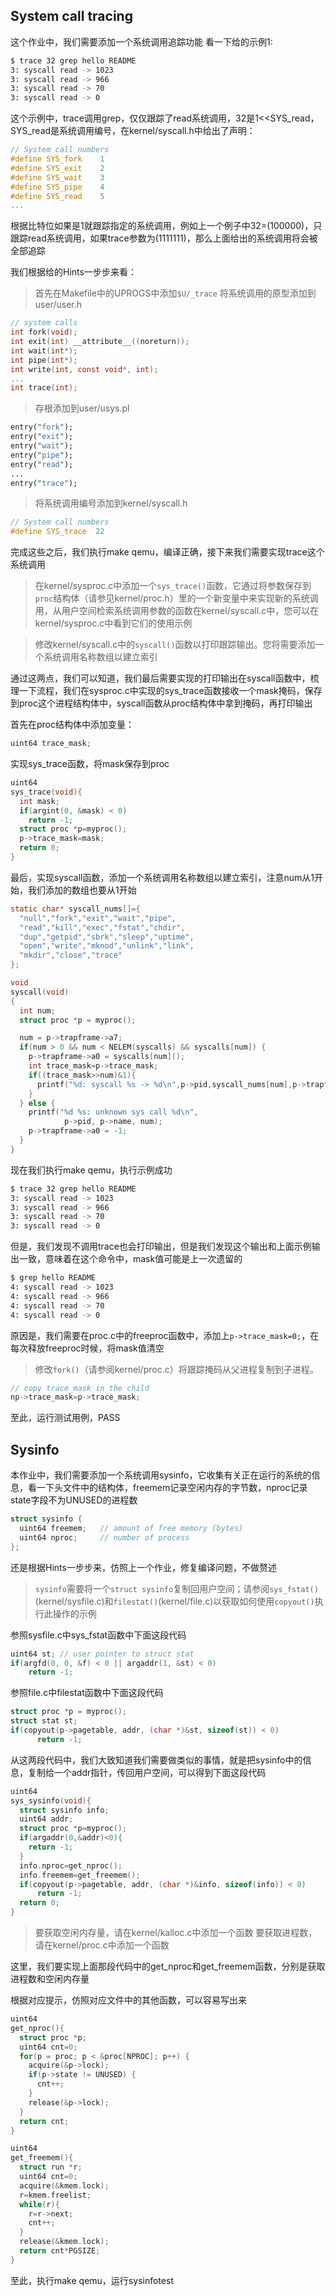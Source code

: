 ## System call tracing
这个作业中，我们需要添加一个系统调用追踪功能
看一下给的示例1:
```sh
$ trace 32 grep hello README
3: syscall read -> 1023
3: syscall read -> 966
3: syscall read -> 70
3: syscall read -> 0
```
这个示例中，trace调用grep，仅仅跟踪了read系统调用，32是1<<SYS_read，SYS_read是系统调用编号，在kernel/syscall.h中给出了声明：
```c
// System call numbers
#define SYS_fork    1
#define SYS_exit    2
#define SYS_wait    3
#define SYS_pipe    4
#define SYS_read    5
...
```
根据比特位如果是1就跟踪指定的系统调用，例如上一个例子中32=(100000)，只跟踪read系统调用，如果trace参数为(1111111)，那么上面给出的系统调用将会被全部追踪

我们根据给的Hints一步步来看：
>首先在Makefile中的UPROGS中添加`$U/_trace`
>将系统调用的原型添加到user/user.h
```c
// system calls
int fork(void);
int exit(int) __attribute__((noreturn));
int wait(int*);
int pipe(int*);
int write(int, const void*, int);
...
int trace(int);
```

>存根添加到user/usys.pl
```perl
entry("fork");
entry("exit");
entry("wait");
entry("pipe");
entry("read");
...
entry("trace");
```

>将系统调用编号添加到kernel/syscall.h
```c
// System call numbers
#define SYS_trace  22
```

完成这些之后，我们执行make qemu，编译正确，接下来我们需要实现trace这个系统调用

>在kernel/sysproc.c中添加一个`sys_trace()`函数，它通过将参数保存到`proc`结构体（请参见kernel/proc.h）里的一个新变量中来实现新的系统调用，从用户空间检索系统调用参数的函数在kernel/syscall.c中，您可以在kernel/sysproc.c中看到它们的使用示例

>修改kernel/syscall.c中的`syscall()`函数以打印跟踪输出。您将需要添加一个系统调用名称数组以建立索引

通过这两点，我们可以知道，我们最后需要实现的打印输出在syscall函数中，梳理一下流程，我们在sysproc.c中实现的sys_trace函数接收一个mask掩码，保存到proc这个进程结构体中，syscall函数从proc结构体中拿到掩码，再打印输出

首先在proc结构体中添加变量：
```c
uint64 trace_mask;
```

实现sys_trace函数，将mask保存到proc
```c
uint64 
sys_trace(void){
  int mask;
  if(argint(0, &mask) < 0)
    return -1;
  struct proc *p=myproc();
  p->trace_mask=mask;
  return 0;
}
```

最后，实现syscall函数，添加一个系统调用名称数组以建立索引，注意num从1开始，我们添加的数组也要从1开始
```c
static char* syscall_nums[]={
  "null","fork","exit","wait","pipe",
  "read","kill","exec","fstat","chdir",
  "dup","getpid","sbrk","sleep","uptime",
  "open","write","mknod","unlink","link",
  "mkdir","close","trace"
};

void
syscall(void)
{
  int num;
  struct proc *p = myproc();

  num = p->trapframe->a7;
  if(num > 0 && num < NELEM(syscalls) && syscalls[num]) {
    p->trapframe->a0 = syscalls[num]();
    int trace_mask=p->trace_mask;
    if((trace_mask>>num)&1){
      printf("%d: syscall %s -> %d\n",p->pid,syscall_nums[num],p->trapframe->a0);
    }
  } else {
    printf("%d %s: unknown sys call %d\n",
            p->pid, p->name, num);
    p->trapframe->a0 = -1;
  }
}
```

现在我们执行make qemu，执行示例成功
```sh
$ trace 32 grep hello README
3: syscall read -> 1023
3: syscall read -> 966
3: syscall read -> 70
3: syscall read -> 0
```

但是，我们发现不调用trace也会打印输出，但是我们发现这个输出和上面示例输出一致，意味着在这个命令中，mask值可能是上一次遗留的
```sh
$ grep hello README
4: syscall read -> 1023
4: syscall read -> 966
4: syscall read -> 70
4: syscall read -> 0
```

原因是，我们需要在proc.c中的freeproc函数中，添加上`p->trace_mask=0;`，在每次释放freeproc时候，将mask值清空

>修改`fork()`（请参阅kernel/proc.c）将跟踪掩码从父进程复制到子进程。

```c
// copy trace_mask in the child
np->trace_mask=p->trace_mask;
```

至此，运行测试用例，PASS

## Sysinfo
本作业中，我们需要添加一个系统调用sysinfo，它收集有关正在运行的系统的信息，看一下头文件中的结构体，freemem记录空闲内存的字节数，nproc记录state字段不为UNUSED的进程数
```c
struct sysinfo {
  uint64 freemem;   // amount of free memory (bytes)
  uint64 nproc;     // number of process
};
```

还是根据Hints一步步来，仿照上一个作业，修复编译问题，不做赘述

>`sysinfo`需要将一个`struct sysinfo`复制回用户空间；请参阅`sys_fstat()`(kernel/sysfile.c)和`filestat()`(kernel/file.c)以获取如何使用`copyout()`执行此操作的示例

参照sysfile.c中sys_fstat函数中下面这段代码
```c
uint64 st; // user pointer to struct stat
if(argfd(0, 0, &f) < 0 || argaddr(1, &st) < 0)
    return -1;
```

参照file.c中filestat函数中下面这段代码
```c
struct proc *p = myproc();
struct stat st;
if(copyout(p->pagetable, addr, (char *)&st, sizeof(st)) < 0)
      return -1;
```

从这两段代码中，我们大致知道我们需要做类似的事情，就是把sysinfo中的信息，复制给一个addr指针，传回用户空间，可以得到下面这段代码
```c
uint64 
sys_sysinfo(void){
  struct sysinfo info;
  uint64 addr;
  struct proc *p=myproc();
  if(argaddr(0,&addr)<0){
    return -1;
  }
  info.nproc=get_nproc();
  info.freemem=get_freemem();
  if(copyout(p->pagetable, addr, (char *)&info, sizeof(info)) < 0)
      return -1;
  return 0;
}
```

>要获取空闲内存量，请在kernel/kalloc.c中添加一个函数
>要获取进程数，请在kernel/proc.c中添加一个函数

这里，我们要实现上面那段代码中的get_nproc和get_freemem函数，分别是获取进程数和空闲内存量

根据对应提示，仿照对应文件中的其他函数，可以容易写出来
```c
uint64 
get_nproc(){
  struct proc *p;
  uint64 cnt=0;
  for(p = proc; p < &proc[NPROC]; p++) {
    acquire(&p->lock);
    if(p->state != UNUSED) {
      cnt++;
    } 
    release(&p->lock);
  }
  return cnt;
}

uint64 
get_freemem(){
  struct run *r;
  uint64 cnt=0;
  acquire(&kmem.lock);
  r=kmem.freelist;
  while(r){
    r=r->next;
    cnt++;
  }
  release(&kmem.lock);
  return cnt*PGSIZE;
}
```

至此，执行make qemu，运行sysinfotest